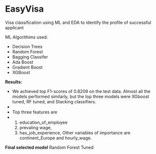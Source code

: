 # EasyVisa
Visa classification using ML and EDA to identify the profile of successful applicant

ML Algorithims used:
- Decision Trees
- Random Forest
- Bagging Classifer
- Ada Boost
- Gradient Boost
- XGBoost

**Results:**
- We achieved top F1-scores of 0.8209 on the test data. Almost all the models performed similarly, but the top three models were XGboost tuned, RF tuned, and Stacking classifiers.
- 
- Top three features are
- 1) education_of_employee
  2) prevaling wage,
  3) has_job_experience,
  Other variables of importance are continent_Europe and hourly_wage.

**Final selected model**
Random Forest Tuned
